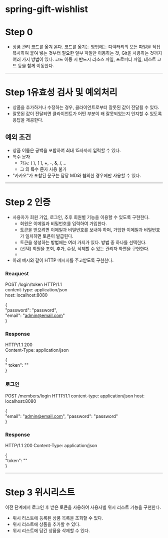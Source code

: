 # spring-gift-wishlist
# Step 0
* 상품 관리 코드를 옮겨 온다. 코드를 옮기는 방법에는 디렉터리의 모든 파일을 직접 복사하여 붙여 넣는 것부터 필요한 일부 파일만 이동하는 것, Git을 사용하는 것까지 여러 가지 방법이 있다. 코드 이동 시 반드시 리소스 파일, 프로퍼티 파일, 테스트 코드 등을 함께 이동한다.
***
# Step 1유효성 검사 및 예외처리
- 상품을 추가하거나 수정하는 경우, 클라이언트로부터 잘못된 값이 전달될 수 있다. 
- 잘못된 값이 전달되면 클라이언트가 어떤 부분이 왜 잘못되었는지 인지할 수 있도록 응답을 제공한다.
## 예외 조건
* 상품 이름은 공백을 포함하여 최대 15자까지 입력할 수 있다.
* 특수 문자
  * 가능: ( ), [ ], +, -, &, /, _
  * 그 외 특수 문자 사용 불가
* "카카오"가 포함된 문구는 담당 MD와 협의한 경우에만 사용할 수 있다.
***
# Step 2 인증
* 사용자가 회원 가입, 로그인, 추후 회원별 기능을 이용할 수 있도록 구현한다.
  * 회원은 이메일과 비밀번호를 입력하여 가입한다.
  * 토큰을 받으려면 이메일과 비밀번호를 보내야 하며, 가입한 이메일과 비밀번호가 일치하면 토큰이 발급된다.
  * 토큰을 생성하는 방법에는 여러 가지가 있다. 방법 중 하나를 선택한다.
  * (선택) 회원을 조회, 추가, 수정, 삭제할 수 있는 관리자 화면을 구현한다.
  * 
* 아래 예시와 같이 HTTP 메시지를 주고받도록 구현한다.
### Reaquest
POST /login/token HTTP/1.1 \
content-type: application/json\
host: localhost:8080

{\
"password": "password",\
"email": "admin@email.com"\
}
### Response
HTTP/1.1 200\
Content-Type: application/json

{\
" token": ""\
}

### 로그인
POST /members/login HTTP/1.1
content-type: application/json
host: localhost:8080

{\
"email": "admin@email.com",
"password": "password"\
}

### Response
HTTP/1.1 200
Content-Type: application/json

{\
"token": ""\
}
***
# Step 3 위시리스트
이전 단계에서 로그인 후 받은 토큰을 사용하여 사용자별 위시 리스트 기능을 구현한다.

* 위시 리스트에 등록된 상품 목록을 조회할 수 있다.
* 위시 리스트에 상품을 추가할 수 있다.
* 위시 리스트에 담긴 상품을 삭제할 수 있다.